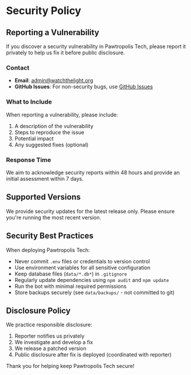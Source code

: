 # Security Policy

## Reporting a Vulnerability

If you discover a security vulnerability in Pawtropolis Tech, please report it privately to help us fix it before public disclosure.

### Contact

- **Email**: admin@watchthelight.org
- **GitHub Issues**: For non-security bugs, use [GitHub Issues](https://github.com/watchthelight/pawtech-v2/issues)

### What to Include

When reporting a vulnerability, please include:

1. A description of the vulnerability
2. Steps to reproduce the issue
3. Potential impact
4. Any suggested fixes (optional)

### Response Time

We aim to acknowledge security reports within 48 hours and provide an initial assessment within 7 days.

## Supported Versions

We provide security updates for the latest release only. Please ensure you're running the most recent version.

## Security Best Practices

When deploying Pawtropolis Tech:

- Never commit `.env` files or credentials to version control
- Use environment variables for all sensitive configuration
- Keep database files (`data/*.db*`) in `.gitignore`
- Regularly update dependencies using `npm audit` and `npm update`
- Run the bot with minimal required permissions
- Store backups securely (see `data/backups/` - not committed to git)

## Disclosure Policy

We practice responsible disclosure:

1. Reporter notifies us privately
2. We investigate and develop a fix
3. We release a patched version
4. Public disclosure after fix is deployed (coordinated with reporter)

Thank you for helping keep Pawtropolis Tech secure!

